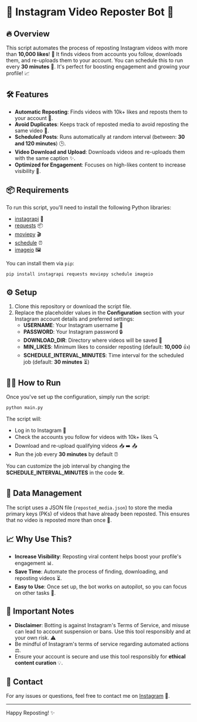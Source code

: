 # 🚀 Instagram Video Reposter Bot 📱

## 🔥 Overview

This script automates the process of reposting Instagram videos with more than **10,000 likes**! 🎥 It finds videos from accounts you follow, downloads them, and re-uploads them to your account. You can schedule this to run every **30 minutes** 🔄. It's perfect for boosting engagement and growing your profile! 📈

## 🛠 Features

- **Automatic Reposting**: Finds videos with 10k+ likes and reposts them to your account 🔁.
- **Avoid Duplicates**: Keeps track of reposted media to avoid reposting the same video 🛑.
- **Scheduled Posts**: Runs automatically at random interval (between: **30 and 120 minutes**) 🕒.
- **Video Download and Upload**: Downloads videos and re-uploads them with the same caption ✨.
- **Optimized for Engagement**: Focuses on high-likes content to increase visibility 🚀.

## 📦 Requirements

To run this script, you'll need to install the following Python libraries:

- [instagrapi](https://pypi.org/project/instagrapi/) 🧩
- [requests](https://pypi.org/project/requests/) 📦
- [moviepy](https://pypi.org/project/moviepy/) 🎬
- [schedule](https://pypi.org/project/schedule/) ⏰
- [imageio](https://pypi.org/project/imageio/) 🖼

You can install them via `pip`:

```bash
pip install instagrapi requests moviepy schedule imageio
```

## ⚙️ Setup

1. Clone this repository or download the script file.
2. Replace the placeholder values in the **Configuration** section with your Instagram account details and preferred settings:
   - **USERNAME**: Your Instagram username 🔑
   - **PASSWORD**: Your Instagram password 🔒
   - **DOWNLOAD_DIR**: Directory where videos will be saved 💾
   - **MIN_LIKES**: Minimum likes to consider reposting (default: **10,000** 👍)
   - **SCHEDULE_INTERVAL_MINUTES**: Time interval for the scheduled job (default: **30 minutes** ⏳)

## 🏃‍♂️ How to Run

Once you've set up the configuration, simply run the script:

```bash
python main.py
```

The script will:

- Log in to Instagram 📱
- Check the accounts you follow for videos with 10k+ likes 🔍
- Download and re-upload qualifying videos 📥 ➡️ 📤
- Run the job every **30 minutes** by default ⏰

You can customize the job interval by changing the **SCHEDULE_INTERVAL_MINUTES** in the code 🛠.

## 💾 Data Management

The script uses a JSON file (`reposted_media.json`) to store the media primary keys (PKs) of videos that have already been reposted. This ensures that no video is reposted more than once 🔄.

## 📈 Why Use This?

- **Increase Visibility**: Reposting viral content helps boost your profile's engagement 📊.
- **Save Time**: Automate the process of finding, downloading, and reposting videos ⏳.
- **Easy to Use**: Once set up, the bot works on autopilot, so you can focus on other tasks 🔧.

## 🚨 Important Notes

- **Disclaimer**: Botting is against Instagram's Terms of Service, and misuse can lead to account suspension or bans. Use this tool responsibly and at your own risk. ⚠️
- Be mindful of Instagram's terms of service regarding automated actions ⚖️.
- Ensure your account is secure and use this tool responsibly for **ethical content curation** 💡.

## 📢 Contact

For any issues or questions, feel free to contact me on [Instagram](https://www.instagram.com/ambryhoprojekt/) 📲.

---

Happy Reposting! ✨
